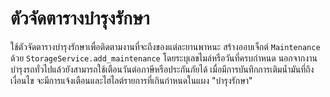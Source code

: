 # ตัวจัดตารางบำรุงรักษา

ใช้ตัวจัดตารางบำรุงรักษาเพื่อติดตามงานที่จะถึงของแต่ละยานพาหนะ
สร้างออบเจ็กต์ `Maintenance` ด้วย `StorageService.add_maintenance` โดยระบุเลขไมล์หรือวันที่ครบกำหนด
นอกจากงานบำรุงรถทั่วไปแล้วยังสามารถใช้เตือนวันต่อภาษีหรือประกันภัยได้
เมื่อมีการบันทึกการเติมน้ำมันที่ถึงเงื่อนไข จะมีการแจ้งเตือนและไฮไลต์รายการที่เกินกำหนดในแผง "บำรุงรักษา"
